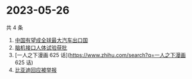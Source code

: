 # 2023-05-26

共 4 条

<!-- BEGIN -->
<!-- 最后更新时间 Fri May 26 2023 19:10:10 GMT+0800 (China Standard Time) -->

1. [中国有望成全球最大汽车出口国](https://www.zhihu.com/search?q=中国有望成全球最大汽车出口国)
1. [脑机接口人体试验获批](https://www.zhihu.com/search?q=脑机接口人体试验获批)
1. [一人之下漫画 625 话](https://www.zhihu.com/search?q=一人之下漫画 625 话)
1. [比亚迪回应被举报](https://www.zhihu.com/search?q=比亚迪回应被举报)

<!-- END -->

